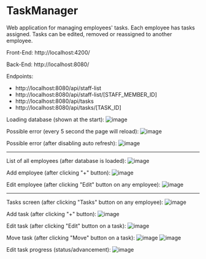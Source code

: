 # TaskManager
Web application for managing employees' tasks. Each employee has tasks assigned. Tasks can be edited, removed or reassigned to another employee.

Front-End: http://localhost:4200/

Back-End: http://localhost:8080/

Endpoints:
- http://localhost:8080/api/staff-list
- http://localhost:8080/api/staff-list/[STAFF_MEMBER_ID]
- http://localhost:8080/api/tasks
- http://localhost:8080/api/tasks/[TASK_ID]

Loading database (shown at the start):
![image](https://github.com/MateuszOlszanecki/TaskManager/assets/72543874/ffe8d7bd-7ead-47f2-b4c1-2bedea42318e)

Possible error (every 5 second the page will reload):
![image](https://github.com/MateuszOlszanecki/TaskManager/assets/72543874/664b26e6-e3f6-4fb2-a30c-e8713fe47c71)

Possible error (after disabling auto refresh):
![image](https://github.com/MateuszOlszanecki/TaskManager/assets/72543874/0da3db4a-246b-413a-8e20-f2a53d4d8cba)

---

List of all employees (after database is loaded):
![image](https://github.com/MateuszOlszanecki/TaskManager/assets/72543874/a89ecaa4-d6af-4fda-8cb0-55bf00191b22)

Add employee (after clicking "+" button):
![image](https://github.com/MateuszOlszanecki/TaskManager/assets/72543874/d1e592c0-9ab9-4bab-88e3-c75915eab6f7)

Edit employee (after clicking "Edit" button on any employee):
![image](https://github.com/MateuszOlszanecki/TaskManager/assets/72543874/eae50bad-1fda-4b0e-947f-3757824a4fbc)

---

Tasks screen (after clicking "Tasks" button on any employee):
![image](https://github.com/MateuszOlszanecki/TaskManager/assets/72543874/4dc26f60-5a9f-4653-9fdb-7f004dc1f960)

Add task (after clicking "+" button):
![image](https://github.com/MateuszOlszanecki/TaskManager/assets/72543874/90e06c8b-94b2-4f0f-b990-30ce8e2a754d)

Edit task (after clicking "Edit" button on a task):
![image](https://github.com/MateuszOlszanecki/TaskManager/assets/72543874/a31baf7d-d0f3-4569-ac8c-49b4e65a5b8a)

Move task (after clicking "Move" button on a task):
![image](https://github.com/MateuszOlszanecki/TaskManager/assets/72543874/6379e71a-3f21-4049-ac42-7897e4b40e3b)
![image](https://github.com/MateuszOlszanecki/TaskManager/assets/72543874/878be4ae-c06c-4557-b27e-e3a78f6868e4)

Edit task progress (status/advancement):
![image](https://github.com/MateuszOlszanecki/TaskManager/assets/72543874/88df3d0f-1e79-4f39-ae71-79aac4e7fb3c)
